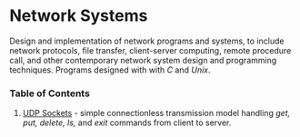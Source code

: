 # Network Systems
Design and implementation of network programs and systems, to include network protocols, file transfer, client-server computing, remote procedure call, and other contemporary network system design and programming techniques. Programs designed with with *C* and *Unix*.

### Table of Contents
1. [UDP Sockets](UDP_Sockets) - simple connectionless transmission model handling *get, put, delete, ls,* and *exit* commands from client to server.
